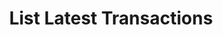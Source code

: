 ---
title: List Latest Transactions
excerpt: Retrieve a paginated, filtered list of Latest Transactions
api:
  file: swagger.json
  operationId: post_api-v3-transactions-latest
hidden: false
---